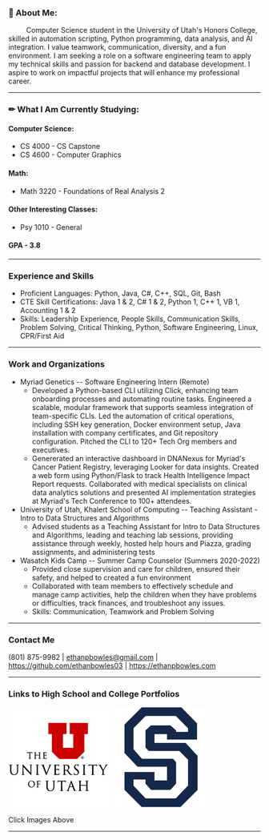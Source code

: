 ### 🤔 About Me:
&nbsp;&nbsp;&nbsp;&nbsp;&nbsp;&nbsp;&nbsp;&nbsp; Computer Science student in the University of Utah's Honors College, skilled in automation scripting, Python programming, data analysis, and AI integration. I value teamwork, communication, diversity, and a fun environment. I am seeking a role on a software engineering team to apply my technical skills and passion for backend and database development. I aspire to work on impactful projects that will enhance my professional career.

____

### ✏ What I Am Currently Studying:
#### Computer Science:
  * CS 4000 - CS Capstone
  * CS 4600 - Computer Graphics
    
#### Math:
  * Math 3220 - Foundations of Real Analysis 2
    
#### Other Interesting Classes: 
  * Psy 1010 - General 

#### GPA - 3.8
____

### Experience and Skills
* Proficient Languages: Python, Java, C#, C++, SQL, Git, Bash
* CTE Skill Certifications: Java 1 & 2, C# 1 & 2, Python 1, C++ 1, VB 1, Accounting 1 & 2 
* Skills: Leadership Experience, People Skills, Communication Skills, Problem Solving, Critical Thinking, Python, Software Engineering, Linux, CPR/First Aid
____

### Work and Organizations
* Myriad Genetics -- Software Engineering Intern (Remote)
  * Developed a Python-based CLI utilizing Click, enhancing team onboarding processes and automating routine tasks.
Engineered a scalable, modular framework that supports seamless integration of team-specific CLIs. Led the automation
of critical operations, including SSH key generation, Docker environment setup, Java installation with company
certificates, and Git repository configuration. Pitched the CLI to 120+ Tech Org members and executives.
  * Genererated an interactive dashboard in DNANexus for Myriad's Cancer Patient Registry, leveraging Looker for data
insights. Created a web form using Python/Flask to track Health Intelligence Impact Report requests. Collaborated with
medical specialists on clinical data analytics solutions and presented AI implementation strategies at Myriad's Tech
Conference to 100+ attendees.
* University of Utah, Khalert School of Computing -- Teaching Assistant - Intro to Data Structures and Algorithms
  *  Advised students as a Teaching Assistant for Intro to Data Structures and Algorithms, leading and teaching lab sessions,
providing assistance through weekly, hosted help hours and Piazza, grading assignments, and administering tests
* Wasatch Kids Camp -- Summer Camp Counselor (Summers 2020-2022)
  * Provided close supervision and care for children, ensured their safety, and helped to created a fun environment 
  * Collaborated with team members to effectively schedule and manage camp activities, help the children when they have problems or difficulties, track finances, and troubleshoot any issues. 
  * Skills: Communication, Teamwork and Problem Solving
____

### Contact Me
 (801) 875-9982 | ethanpbowles@gmail.com | https://github.com/ethanbowles03 | https://ethanpbowles.com

____

### Links to High School and College Portfolios

[![](https://github.com/ethanbowles03/ethanbowles03/blob/main/resources/UofU200.png)](https://github.com/ethanbowles03/CollegeProgrammingPortfolio/tree/main)
[![](https://github.com/ethanbowles03/ethanbowles03/blob/main/resources/Skyline200.png)](https://github.com/ethanbowles03/HighSchoolProgrammingPortfolio)

Click Images Above

____

